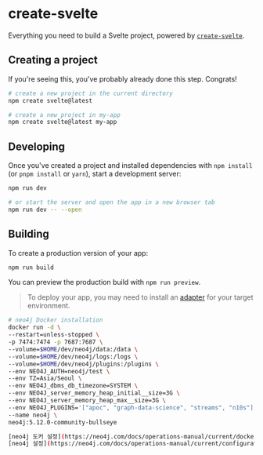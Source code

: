 # create-svelte

Everything you need to build a Svelte project, powered by [`create-svelte`](https://github.com/sveltejs/kit/tree/master/packages/create-svelte).

## Creating a project

If you're seeing this, you've probably already done this step. Congrats!

```bash
# create a new project in the current directory
npm create svelte@latest

# create a new project in my-app
npm create svelte@latest my-app
```

## Developing

Once you've created a project and installed dependencies with `npm install` (or `pnpm install` or `yarn`), start a development server:

```bash
npm run dev

# or start the server and open the app in a new browser tab
npm run dev -- --open
```

## Building

To create a production version of your app:

```bash
npm run build
```

You can preview the production build with `npm run preview`.

> To deploy your app, you may need to install an [adapter](https://kit.svelte.dev/docs/adapters) for your target environment.

```bash
# neo4j Docker installation
docker run -d \
--restart=unless-stopped \
-p 7474:7474 -p 7687:7687 \
--volume=$HOME/dev/neo4j/data:/data \
--volume=$HOME/dev/neo4j/logs:/logs \
--volume=$HOME/dev/neo4j/plugins:/plugins \
--env NEO4J_AUTH=neo4j/test \
--env TZ=Asia/Seoul \
--env NEO4J_dbms_db_timezone=SYSTEM \
--env NEO4J_server_memory_heap_initial__size=3G \
--env NEO4J_server_memory_heap_max__size=3G \
--env NEO4J_PLUGINS='["apoc", "graph-data-science", "streams", "n10s"]' \
--name neo4j \
neo4j:5.12.0-community-bullseye

[neo4j 도커 설정](https://neo4j.com/docs/operations-manual/current/docker/configuration/)
[neo4j 설정](https://neo4j.com/docs/operations-manual/current/configuration/configuration-settings/#config_dbms.security.ldap.authorization.user_search_base)
```